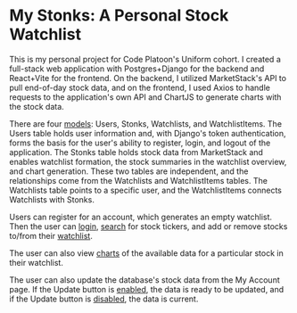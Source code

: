 # My Stonks: A Personal Stock Watchlist
This is my personal project for Code Platoon's Uniform cohort. I created a full-stack web application with Postgres+Django for the backend and React+Vite for the frontend. On the backend, I utilized MarketStack's API to pull end-of-day stock data, and on the frontend, I used Axios to handle requests to the application's own API and ChartJS to generate charts with the stock data.

There are four [models](./docs/models.png): Users, Stonks, Watchlists, and WatchlistItems. The Users table holds user information and, with Django's token authentication, forms the basis for the user's ability to register, login, and logout of the application. The Stonks table holds stock data from MarketStack and enables watchlist formation, the stock summaries in the watchlist overview, and chart generation. These two tables are independent, and the relationships come from the Watchlists and WatchlistItems tables. The Watchlists table points to a specific user, and the WatchlistItems connects Watchlists with Stonks.

Users can register for an account, which generates an empty watchlist. Then the user can [login](./docs/login-page.png), [search](./docs/ticker-search.png) for stock tickers, and add or remove stocks to/from their [watchlist](./docs/watchlist.png).

The user can also view [charts](./docs/chart.png) of the available data for a particular stock in their watchlist.

The user can also update the database's stock data from the My Account page. If the Update button is [enabled](./docs/my-account-prior.png), the data is ready to be updated, and if the Update button is [disabled](./docs/my-account-after.png), the data is current.
